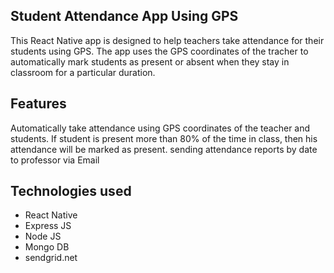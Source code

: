 ## Student Attendance App Using GPS
This React Native app is designed to help teachers take attendance for their students using GPS. The app uses the GPS coordinates of the tracher to automatically mark students as present or absent when they stay in classroom for a particular duration.

## Features
Automatically take attendance using GPS coordinates of the teacher and students.
If student is present more than 80% of the time in class, then his attendance will be marked as present.
sending attendance reports by date to professor via Email

## Technologies used
* React Native
* Express JS
* Node JS
* Mongo DB
* sendgrid.net
